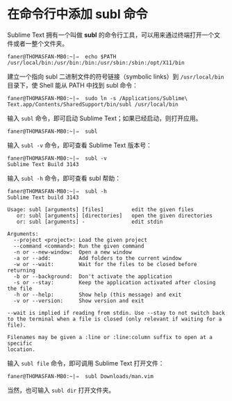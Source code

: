 # 在命令行中添加 subl 命令

Sublime Text 拥有一个叫做 **subl** 的命令行工具，可以用来通过终端打开一个文件或者一整个文件夹。

```Shell
faner@THOMASFAN-MB0:~|⇒  echo $PATH
/usr/local/bin:/usr/bin:/bin:/usr/sbin:/sbin:/opt/X11/bin
```

建立一个指向 subl 二进制文件的符号链接（symbolic links）到 `/usr/local/bin` 目录下，使 Shell 能从 PATH 中找到 subl 命令：

```Shell
faner@THOMASFAN-MB0:~|⇒  sudo ln -s /Applications/Sublime\ Text.app/Contents/SharedSupport/bin/subl /usr/local/bin
```

输入 `subl` 命令，即可启动 Sublime Text；如果已经启动，则打开应用。

```Shell
faner@THOMASFAN-MB0:~|⇒  subl
```

输入 `subl -v` 命令，即可查看 Sublime Text 版本号：

```Shell
faner@THOMASFAN-MB0:~|⇒  subl -v
Sublime Text Build 3143
```

输入 `subl -h` 命令，即可查看 subl 帮助：

```Shell
faner@THOMASFAN-MB0:~|⇒  subl -h
Sublime Text build 3143

Usage: subl [arguments] [files]         edit the given files
   or: subl [arguments] [directories]   open the given directories
   or: subl [arguments] -               edit stdin

Arguments:
  --project <project>: Load the given project
  --command <command>: Run the given command
  -n or --new-window:  Open a new window
  -a or --add:         Add folders to the current window
  -w or --wait:        Wait for the files to be closed before returning
  -b or --background:  Don't activate the application
  -s or --stay:        Keep the application activated after closing the file
  -h or --help:        Show help (this message) and exit
  -v or --version:     Show version and exit

--wait is implied if reading from stdin. Use --stay to not switch back
to the terminal when a file is closed (only relevant if waiting for a file).

Filenames may be given a :line or :line:column suffix to open at a specific
location.
```

输入 `subl file` 命令，即可调用 Sublime Text 打开文件：

```Shell
faner@THOMASFAN-MB0:~|⇒  subl Downloads/man.vim                      
```

当然，也可输入 `subl dir` 打开文件夹。
